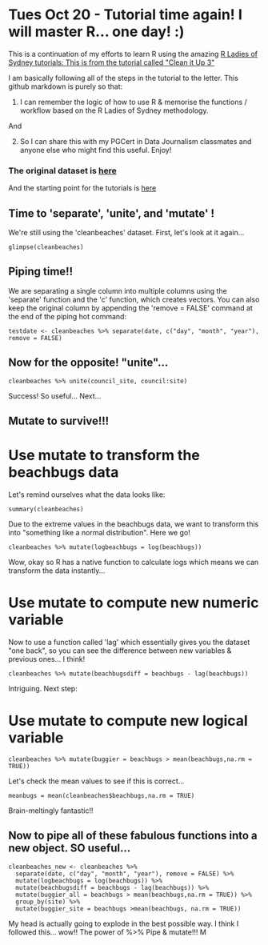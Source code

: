 # Tues Oct 20 - Tutorial time again! I will master R... one day! :)

This is a continuation of my efforts to learn R using the amazing [R Ladies of Sydney tutorials: 
This is from the tutorial called "Clean it Up 3"](https://rladiessydney.org/courses/ryouwithme/02-cleanitup-3/)

I am basically following all of the steps in the tutorial to the letter. This github markdown is purely so that:

1. I can remember the logic of how to use R & memorise the functions / workflow based on the R Ladies of Sydney methodology. 

And

2. So I can share this with my PGCert in Data Journalism classmates and anyone else who might find this useful. Enjoy!

### The original dataset is [here](https://raw.githubusercontent.com/rladiessydney/RYouWithMe/master/sydneybeaches.csv)

And the starting point for the tutorials is [here](https://rladiessydney.org/courses/ryouwithme/)

## Time to 'separate', 'unite', and 'mutate' !
We're still using the 'cleanbeaches' dataset. First, let's look at it again... 
```{r}
glimpse(cleanbeaches)
```
## Piping time!! 
We are separating a single column into multiple columns using the 'separate' function and the 'c' function, which creates vectors. You can also keep the original column by appending the 'remove = FALSE' command at the end of the piping hot command:

```{r}
testdate <- cleanbeaches %>% separate(date, c("day", "month", "year"), remove = FALSE)
```
## Now for the opposite! "unite"... 
```{r}
cleanbeaches %>% unite(council_site, council:site)
```
Success! So useful... Next... 

## Mutate to survive!!!

# Use mutate to transform the beachbugs data
Let's remind ourselves what the data looks like:
```{r}
summary(cleanbeaches)
```
Due to the extreme values in the beachbugs data, we want to transform this into "something like a normal distribution". Here we go!

```{r}
cleanbeaches %>% mutate(logbeachbugs = log(beachbugs))
```
Wow, okay so R has a native function to calculate logs which means we can transform the data instantly... 

# Use mutate to compute new numeric variable

Now to use a function called 'lag' which essentially gives you the dataset "one back", so you can see the difference between new variables & previous ones... I think!

```{r}
cleanbeaches %>% mutate(beachbugsdiff = beachbugs - lag(beachbugs))
```
Intriguing. Next step:

# Use mutate to compute new logical variable

```{r}
cleanbeaches %>% mutate(buggier = beachbugs > mean(beachbugs,na.rm = TRUE))
```
Let's check the mean values to see if this is correct... 
```{r}
meanbugs = mean(cleanbeaches$beachbugs,na.rm = TRUE)
```
Brain-meltingly fantastic!! 

## Now to pipe all of these fabulous functions into a new object. SO useful...

```{r}
cleanbeaches_new <- cleanbeaches %>% 
  separate(date, c("day", "month", "year"), remove = FALSE) %>%
  mutate(logbeachbugs = log(beachbugs)) %>%
  mutate(beachbugsdiff = beachbugs - lag(beachbugs)) %>%
  mutate(buggier_all = beachbugs > mean(beachbugs,na.rm = TRUE)) %>%
  group_by(site) %>%
  mutate(buggier_site = beachbugs >mean(beachbugs, na.rm = TRUE))
```
My head is actually going to explode in the best possible way. I think I followed this... wow!! The power of %>% Pipe & mutate!!! 
M
